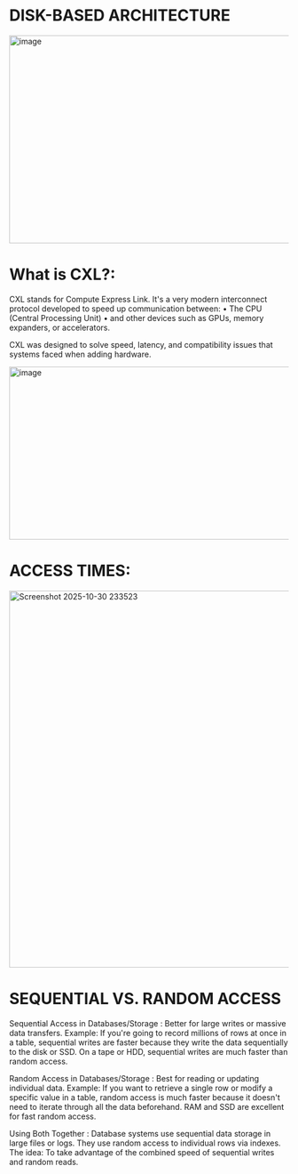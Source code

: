 # DISK-BASED ARCHITECTURE

<img width="646" height="374" alt="image" src="https://github.com/user-attachments/assets/0e80df07-e00b-4590-8233-4db9958aa6bc" />

# What is CXL?:

CXL stands for Compute Express Link. It's a very modern interconnect protocol developed to speed up communication between:
• The CPU (Central Processing Unit)
• and other devices such as GPUs, memory expanders, or accelerators.

CXL was designed to solve speed, latency, and compatibility issues that systems faced when adding hardware.

<img width="903" height="311" alt="image" src="https://github.com/user-attachments/assets/615c138b-1e75-480f-8922-f9cb9edd48b0" />

# ACCESS TIMES:

<img width="1199" height="678" alt="Screenshot 2025-10-30 233523" src="https://github.com/user-attachments/assets/411f621a-3a37-454c-a9af-7eca04c211c8" />


# SEQUENTIAL VS. RANDOM ACCESS

Sequential Access in Databases/Storage :
Better for large writes or massive data transfers.
Example: If you're going to record millions of rows at once in a table, sequential writes are faster because they write the data sequentially to the disk or SSD.
On a tape or HDD, sequential writes are much faster than random access.

Random Access in Databases/Storage :
Best for reading or updating individual data.
Example: If you want to retrieve a single row or modify a specific value in a table, random access is much faster because it doesn't need to iterate through all the data beforehand.
RAM and SSD are excellent for fast random access.

Using Both Together :
Database systems use sequential data storage in large files or logs.
They use random access to individual rows via indexes.
The idea: To take advantage of the combined speed of sequential writes and random reads.








